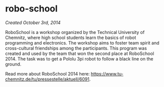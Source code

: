 # robo-school
*Created October 3rd, 2014*

RoboSchool is a workshop organized by the Technical University of Chemnitz, where high school students learn the basics of robot programming and electronics. The workshop aims to foster team spirit and cross-cultural friendships among the participants. This program was created and used by the team that won the second place at RoboSchool 2014. The task was to get a Pololu 3pi robot to follow a black line on the ground.

Read more about RoboSchool 2014 here: https://www.tu-chemnitz.de/tu/pressestelle/aktuell/6091.
